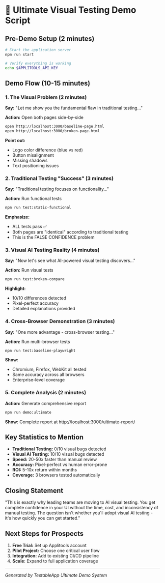# 🎯 Ultimate Visual Testing Demo Script

## Pre-Demo Setup (2 minutes)

```bash
# Start the application server
npm run start

# Verify everything is working
echo $APPLITOOLS_API_KEY
```

## Demo Flow (10-15 minutes)

### 1. The Visual Problem (2 minutes)
**Say:** "Let me show you the fundamental flaw in traditional testing..."

**Action:** Open both pages side-by-side
```bash
open http://localhost:3000/baseline-page.html
open http://localhost:3000/broken-page.html
```

**Point out:** 
- Logo color difference (blue vs red)
- Button misalignment
- Missing shadows
- Text positioning issues

### 2. Traditional Testing "Success" (3 minutes)
**Say:** "Traditional testing focuses on functionality..."

**Action:** Run functional tests
```bash
npm run test:static-functional
```

**Emphasize:** 
- ALL tests pass ✅
- Both pages are "identical" according to traditional testing
- This is the FALSE CONFIDENCE problem

### 3. Visual AI Testing Reality (4 minutes)
**Say:** "Now let's see what AI-powered visual testing discovers..."

**Action:** Run visual tests
```bash
npm run test:broken-compare
```

**Highlight:**
- 10/10 differences detected
- Pixel-perfect accuracy
- Detailed explanations provided

### 4. Cross-Browser Demonstration (3 minutes)
**Say:** "One more advantage - cross-browser testing..."

**Action:** Run multi-browser tests
```bash
npm run test:baseline-playwright
```

**Show:** 
- Chromium, Firefox, WebKit all tested
- Same accuracy across all browsers
- Enterprise-level coverage

### 5. Complete Analysis (2 minutes)
**Action:** Generate comprehensive report
```bash
npm run demo:ultimate
```

**Show:** Complete report at http://localhost:3000/ultimate-report/

## Key Statistics to Mention

- **Traditional Testing:** 0/10 visual bugs detected
- **Visual AI Testing:** 10/10 visual bugs detected  
- **Speed:** 20-50x faster than manual review
- **Accuracy:** Pixel-perfect vs human error-prone
- **ROI:** 5-10x return within months
- **Coverage:** 3 browsers tested automatically

## Closing Statement

"This is exactly why leading teams are moving to AI visual testing. You get complete confidence in your UI without the time, cost, and inconsistency of manual testing. The question isn't whether you'll adopt visual AI testing - it's how quickly you can get started."

## Next Steps for Prospects

1. **Free Trial:** Set up Applitools account
2. **Pilot Project:** Choose one critical user flow  
3. **Integration:** Add to existing CI/CD pipeline
4. **Scale:** Expand to full application coverage

---

*Generated by TestableApp Ultimate Demo System*